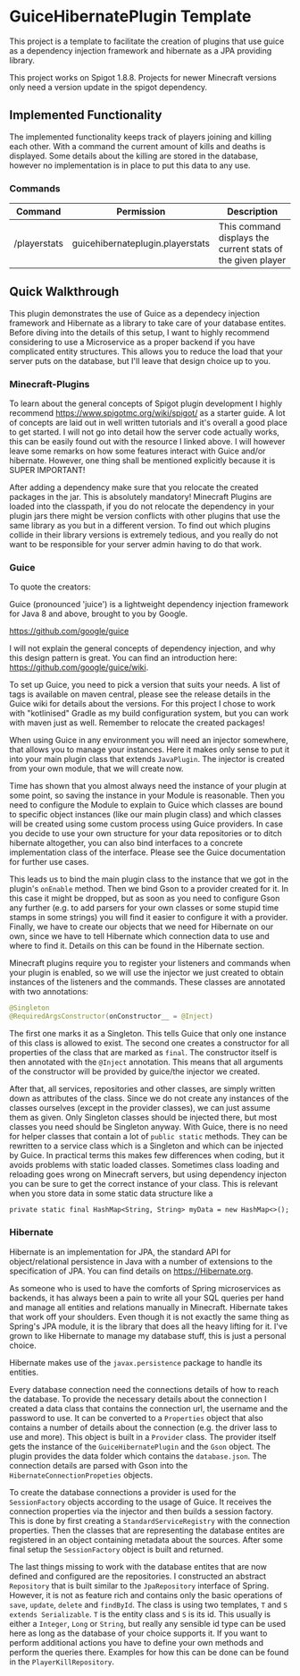 # GuiceHibernatePlugin Template

This project is a template to facilitate the creation of plugins that use
guice as a dependency injection framework and hibernate as a JPA providing library.

This project works on Spigot 1.8.8. Projects for newer Minecraft versions
only need a version update in the spigot dependency.

## Implemented Functionality

The implemented functionality keeps track of players joining and killing each other.
With a command the current amount of kills and deaths is displayed. Some details about
the killing are stored in the database, however no implementation is in place to put
this data to any use.

### Commands

| Command      | Permission                       | Description                                                 |
|--------------|----------------------------------|-------------------------------------------------------------|
| /playerstats | guicehibernateplugin.playerstats | This command displays the current stats of the given player |

## Quick Walkthrough

This plugin demonstrates the use of Guice as a dependecy injection framework and
Hibernate as a library to take care of your database entites. Before diving into the
details of this setup, I want to highly recommend considering to use a Microservice as
a proper backend if you have complicated entity structures. This allows you to reduce
the load that your server puts on the database, but I'll leave that design choice up to you.

### Minecraft-Plugins

To learn about the general concepts of Spigot plugin development I highly recommend
https://www.spigotmc.org/wiki/spigot/ as a starter guide. A lot of concepts are laid out
in well written tutorials and it's overall a good place to get started. I will not go into
detail how the server code actually works, this can be easily found out with the resource
I linked above. I will however leave some remarks on how some features interact with
Guice and/or hibernate. However, one thing shall be mentioned explicitly because it is SUPER IMPORTANT!

After adding a dependency make sure that you relocate the created packages in the jar. This is absolutely mandatory!
Minecraft Plugins are loaded into the classpath, if you do not relocate the dependency in your plugin jars there might
be version conflicts with other plugins that use the same library as you but in a different version. To find out which
plugins collide in their library versions is extremely tedious, and you really do not want to be responsible for your
server admin having to do that work.

### Guice

To quote the creators:

Guice (pronounced 'juice') is a lightweight dependency injection framework for Java 8 and above,
brought to you by Google.

https://github.com/google/guice

I will not explain the general concepts of dependency injection, and why this design pattern is great.
You can find an introduction here: https://github.com/google/guice/wiki.

To set up Guice, you need to pick a version that suits your needs. A list of tags is available on maven central,
please see the release details in the Guice wiki for details about the versions. For this project I chose to work
with  "kotlinised" Gradle as my build configuration system, but you can work with maven just as well.
Remember to relocate the created packages!

When using Guice in any environment you will need an injector somewhere, that allows you to manage your instances.
Here it makes only sense to put it into your main plugin class that extends `JavaPlugin`. The injector is created
from your own module, that we will create now.

Time has shown that you almost always need the instance of your plugin at some point, so saving the instance in
your Module is reasonable. Then you need to configure the Module to explain to Guice which classes are bound to
specific object instances (like our main plugin class) and which classes will be created using some custom process
using Guice providers. In case you decide to use your own structure for your data repositories or to ditch hibernate
altogether, you can also bind interfaces to a concrete implementation class of the interface. Please see the Guice
documentation for further use cases.

This leads us to bind the main plugin class to the instance that we got in the plugin's `onEnable` method. Then we
bind Gson to a provider created for it. In this case it might be dropped, but as soon as you need to configure Gson
any further (e.g. to add parsers for your own classes or some stupid time stamps in some strings) you will find it
easier to configure it with a provider. Finally, we have to create our objects that we need for Hibernate on our own,
since we have to tell Hibernate which connection data to use and where to find it. Details on this can be found in
the Hibernate section.

Minecraft plugins require you to register your listeners and commands when your plugin is enabled, so we will use
the injector we just created to obtain instances of the listeners and the commands. These classes are annotated with
two annotations:

```java
@Singleton
@RequiredArgsConstructor(onConstructor__ = @Inject)
```

The first one marks it as a Singleton. This tells Guice that only one instance of this class is allowed to exist.
The second one creates a constructor for all properties of the class that are marked as `final`. The constructor itself
is then annotated with the `@Inject` annotation. This means that all arguments of the constructor will be provided by
guice/the injector we created.

After that, all services, repositories and other classes, are simply written down as attributes of the class. Since we
do not create any instances of the classes ourselves (except in the provider classes), we can just assume them as given.
Only Singleton classes should be injected there, but most classes you need should be Singleton anyway. With Guice,
there is no need for helper classes that contain a lot of `public static` methods. They can be rewritten to a service
class which is a Singleton and which can be injected by Guice. In practical terms this makes few differences when
coding, but it avoids problems with static loaded classes. Sometimes class loading and reloading goes wrong on Minecraft
servers, but using dependency injecton you can be sure to get the correct instance of your class. This is relevant
when you store data in some static data structure like a

```private static final HashMap<String, String> myData = new HashMap<>();```

### Hibernate

Hibernate is an implementation for JPA, the standard API for object/relational persistence in Java with a number of
extensions to the specification of JPA. You can find details on https://Hibernate.org.

As someone who is used to have the comforts of Spring microservices as backends, it has always been a pain to write all
your SQL queries per hand and manage all entities and relations manually in Minecraft. Hibernate takes that work off
your shoulders. Even though it is not exactly the same thing as Spring's JPA module, it is the library that does all 
the heavy lifting for it. I've grown to like Hibernate to manage my database stuff, this is just a personal choice.

Hibernate makes use of the `javax.persistence` package to handle its entities. 

Every database connection need the connections details of how to reach the database. To provide the necessary details 
about the connection I created a data class that contains the connection url, the username and the password to use.
It can be converted to a `Properties` object that also contains a number of details about the connection (e.g. the
driver lass to use and more). This object is built in a `Provider` class. The provider itself gets the instance of the 
`GuiceHibernatePlugin` and the `Gson` object. The plugin provides the data folder which contains the `database.json`.
The connection details are parsed with Gson into the `HibernateConnectionPropeties` objects.

To create the database connections a provider is used for the `SessionFactory` objects according to the usage of Guice.
It receives the connection properties via the injector and then builds a session factory. This is done by first 
creating a `StandardServiceRegistry` with the connection properties. Then the classes that are representing the 
database entites are registered in an object containing metadata about the sources. After some final setup the 
`SessionFactory` object is built and returned.

The last things missing to work with the database entites that are now defined and configured are the repositories.
I constructed an abstract `Repository` that is built similar to the `JpaRepository` interface of Spring. However, it is 
not as feature rich and contains only the basic operations of `save`, `update`, `delete` and `findById`. The class
is using two templates, `T` and `S extends Serializable`. `T` is the entity class and `S` is its id. This usually is 
either a `Integer`, `Long` or `String`, but really any sensible id type can be used here as long as the database of your
choice supports it. If you want to perform additional actions you have to define your own methods and perform the 
queries there. Examples for how this can be done can be found in the `PlayerKillRepository`.





